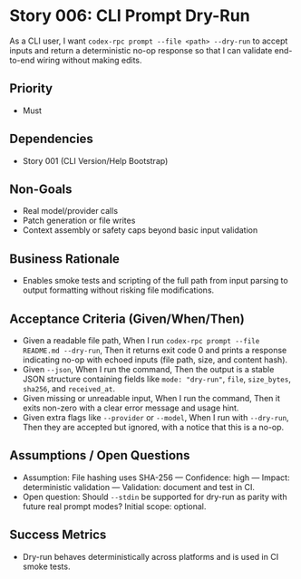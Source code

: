 # Story 006: CLI Prompt Dry-Run

As a CLI user, I want `codex-rpc prompt --file <path> --dry-run` to accept inputs and return a deterministic no-op response so that I can validate end-to-end wiring without making edits.

## Priority
- Must

## Dependencies
- Story 001 (CLI Version/Help Bootstrap)

## Non-Goals
- Real model/provider calls
- Patch generation or file writes
- Context assembly or safety caps beyond basic input validation

## Business Rationale
- Enables smoke tests and scripting of the full path from input parsing to output formatting without risking file modifications.

## Acceptance Criteria (Given/When/Then)
- Given a readable file path, When I run `codex-rpc prompt --file README.md --dry-run`, Then it returns exit code 0 and prints a response indicating no-op with echoed inputs (file path, size, and content hash).
- Given `--json`, When I run the command, Then the output is a stable JSON structure containing fields like `mode: "dry-run"`, `file`, `size_bytes`, `sha256`, and `received_at`.
- Given missing or unreadable input, When I run the command, Then it exits non-zero with a clear error message and usage hint.
- Given extra flags like `--provider` or `--model`, When I run with `--dry-run`, Then they are accepted but ignored, with a notice that this is a no-op.

## Assumptions / Open Questions
- Assumption: File hashing uses SHA-256 — Confidence: high — Impact: deterministic validation — Validation: document and test in CI.
- Open question: Should `--stdin` be supported for dry-run as parity with future real prompt modes? Initial scope: optional.

## Success Metrics
- Dry-run behaves deterministically across platforms and is used in CI smoke tests.

